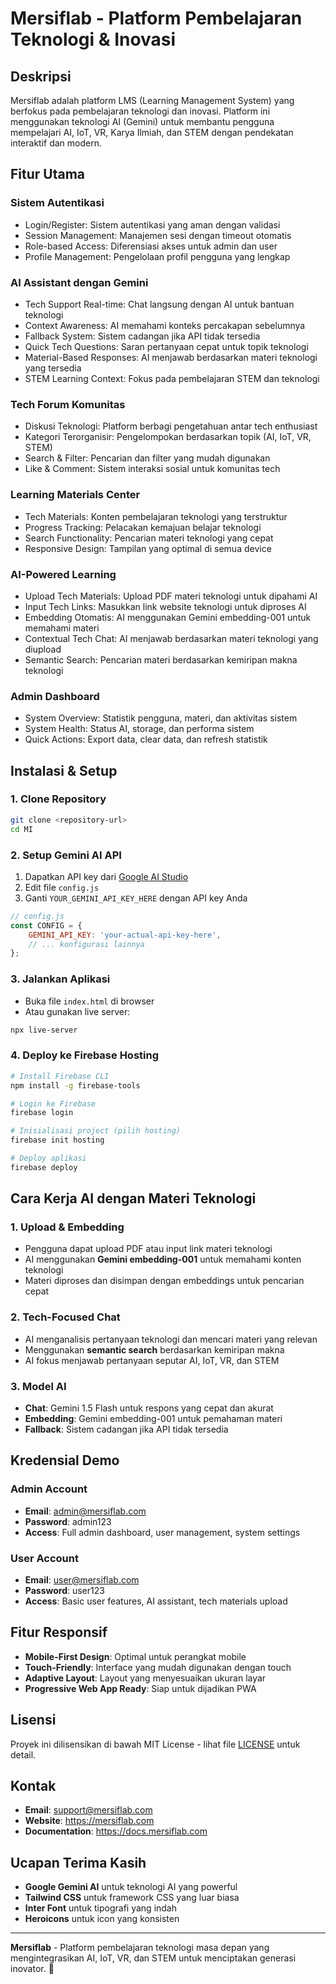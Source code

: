# Mersiflab - Platform Pembelajaran Teknologi & Inovasi

## Deskripsi

Mersiflab adalah platform LMS (Learning Management System) yang berfokus pada pembelajaran teknologi dan inovasi. Platform ini menggunakan teknologi AI (Gemini) untuk membantu pengguna mempelajari AI, IoT, VR, Karya Ilmiah, dan STEM dengan pendekatan interaktif dan modern.

## Fitur Utama

### Sistem Autentikasi
- Login/Register: Sistem autentikasi yang aman dengan validasi
- Session Management: Manajemen sesi dengan timeout otomatis
- Role-based Access: Diferensiasi akses untuk admin dan user
- Profile Management: Pengelolaan profil pengguna yang lengkap

### AI Assistant dengan Gemini
- Tech Support Real-time: Chat langsung dengan AI untuk bantuan teknologi
- Context Awareness: AI memahami konteks percakapan sebelumnya
- Fallback System: Sistem cadangan jika API tidak tersedia
- Quick Tech Questions: Saran pertanyaan cepat untuk topik teknologi
- Material-Based Responses: AI menjawab berdasarkan materi teknologi yang tersedia
- STEM Learning Context: Fokus pada pembelajaran STEM dan teknologi

### Tech Forum Komunitas
- Diskusi Teknologi: Platform berbagi pengetahuan antar tech enthusiast
- Kategori Terorganisir: Pengelompokan berdasarkan topik (AI, IoT, VR, STEM)
- Search & Filter: Pencarian dan filter yang mudah digunakan
- Like & Comment: Sistem interaksi sosial untuk komunitas tech

### Learning Materials Center
- Tech Materials: Konten pembelajaran teknologi yang terstruktur
- Progress Tracking: Pelacakan kemajuan belajar teknologi
- Search Functionality: Pencarian materi teknologi yang cepat
- Responsive Design: Tampilan yang optimal di semua device

### AI-Powered Learning
- Upload Tech Materials: Upload PDF materi teknologi untuk dipahami AI
- Input Tech Links: Masukkan link website teknologi untuk diproses AI
- Embedding Otomatis: AI menggunakan Gemini embedding-001 untuk memahami materi
- Contextual Tech Chat: AI menjawab berdasarkan materi teknologi yang diupload
- Semantic Search: Pencarian materi berdasarkan kemiripan makna teknologi

### Admin Dashboard
- System Overview: Statistik pengguna, materi, dan aktivitas sistem
- System Health: Status AI, storage, dan performa sistem
- Quick Actions: Export data, clear data, dan refresh statistik

## Instalasi & Setup

### 1. Clone Repository
```bash
git clone <repository-url>
cd MI
```

### 2. Setup Gemini AI API
1. Dapatkan API key dari [Google AI Studio](https://makersuite.google.com/app/apikey)
2. Edit file `config.js`
3. Ganti `YOUR_GEMINI_API_KEY_HERE` dengan API key Anda

```javascript
// config.js
const CONFIG = {
    GEMINI_API_KEY: 'your-actual-api-key-here',
    // ... konfigurasi lainnya
};
```

### 3. Jalankan Aplikasi
- Buka file `index.html` di browser
- Atau gunakan live server:
```bash
npx live-server
```

### 4. Deploy ke Firebase Hosting
```bash
# Install Firebase CLI
npm install -g firebase-tools

# Login ke Firebase
firebase login

# Inisialisasi project (pilih hosting)
firebase init hosting

# Deploy aplikasi
firebase deploy
```

## Cara Kerja AI dengan Materi Teknologi

### 1. Upload & Embedding
- Pengguna dapat upload PDF atau input link materi teknologi
- AI menggunakan **Gemini embedding-001** untuk memahami konten teknologi
- Materi diproses dan disimpan dengan embeddings untuk pencarian cepat

### 2. Tech-Focused Chat
- AI menganalisis pertanyaan teknologi dan mencari materi yang relevan
- Menggunakan **semantic search** berdasarkan kemiripan makna
- AI fokus menjawab pertanyaan seputar AI, IoT, VR, dan STEM

### 3. Model AI
- **Chat**: Gemini 1.5 Flash untuk respons yang cepat dan akurat
- **Embedding**: Gemini embedding-001 untuk pemahaman materi
- **Fallback**: Sistem cadangan jika API tidak tersedia

## Kredensial Demo

### Admin Account
- **Email**: admin@mersiflab.com
- **Password**: admin123
- **Access**: Full admin dashboard, user management, system settings

### User Account
- **Email**: user@mersiflab.com
- **Password**: user123
- **Access**: Basic user features, AI assistant, tech materials upload

## Fitur Responsif

- **Mobile-First Design**: Optimal untuk perangkat mobile
- **Touch-Friendly**: Interface yang mudah digunakan dengan touch
- **Adaptive Layout**: Layout yang menyesuaikan ukuran layar
- **Progressive Web App Ready**: Siap untuk dijadikan PWA

## Lisensi

Proyek ini dilisensikan di bawah MIT License - lihat file [LICENSE](LICENSE) untuk detail.

## Kontak

- **Email**: support@mersiflab.com
- **Website**: https://mersiflab.com
- **Documentation**: https://docs.mersiflab.com

## Ucapan Terima Kasih

- **Google Gemini AI** untuk teknologi AI yang powerful
- **Tailwind CSS** untuk framework CSS yang luar biasa
- **Inter Font** untuk tipografi yang indah
- **Heroicons** untuk icon yang konsisten

---

**Mersiflab** - Platform pembelajaran teknologi masa depan yang mengintegrasikan AI, IoT, VR, dan STEM untuk menciptakan generasi inovator. 🚀 
